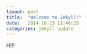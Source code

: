 ```yaml
---
layout: post
title:  "Welcome to Jekyll!"
date:   2014-10-23 11:46:25
categories: jekyll update
---
```


HI!!